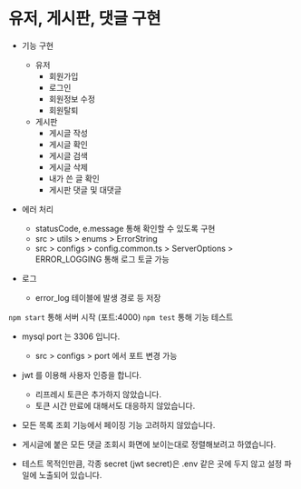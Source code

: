 # 유저, 게시판, 댓글 구현

- 기능 구현
  - 유저
     - 회원가입
     - 로그인
     - 회원정보 수정
     - 회원탈퇴
  - 게시판
     - 게시글 작성
     - 게시글 확인
     - 게시글 검색
     - 게시글 삭제
     - 내가 쓴 글 확인
     - 게시판 댓글 및 대댓글

- 에러 처리
  - statusCode, e.message 통해 확인할 수 있도록 구현
  - src > utils > enums > ErrorString
  - src > configs > config.common.ts > ServerOptions > ERROR_LOGGING 통해 로그 토글 가능
  
- 로그
  - error_log 테이블에 발생 경로 등 저장

`npm start` 통해 서버 시작 (포트:4000)
`npm test` 통해 기능 테스트
- mysql port 는 3306 입니다. 
  - src > configs > port 에서 포트 변경 가능
  
- jwt 를 이용해 사용자 인증을 합니다.
  - 리프레시 토큰은 추가하지 않았습니다.
  - 토큰 시간 만료에 대해서도 대응하지 않았습니다.
- 모든 목록 조회 기능에서 페이징 기능 고려하지 않았습니다.
- 게시글에 붙은 모든 댓글 조회시 화면에 보이는대로 정렬해보려고 하였습니다.
- 테스트 목적인만큼, 각종 secret (jwt secret)은 .env 같은 곳에 두지 않고 설정 파일에 노출되어 있습니다.


